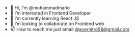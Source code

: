 - 👋 Hi, I’m @muhammadmario
- 👀 I’m interested in Frontend Developer
- 🌱 I’m currently learning React JS
- 💞️ I’m looking to collaborate on Frontend web 
- 📫 How to reach me just email @acernitro58@gmail.com

<!---
muhammadmario/muhammadmario is a ✨ special ✨ repository because its `README.md` (this file) appears on your GitHub profile.
You can click the Preview link to take a look at your changes.
--->
